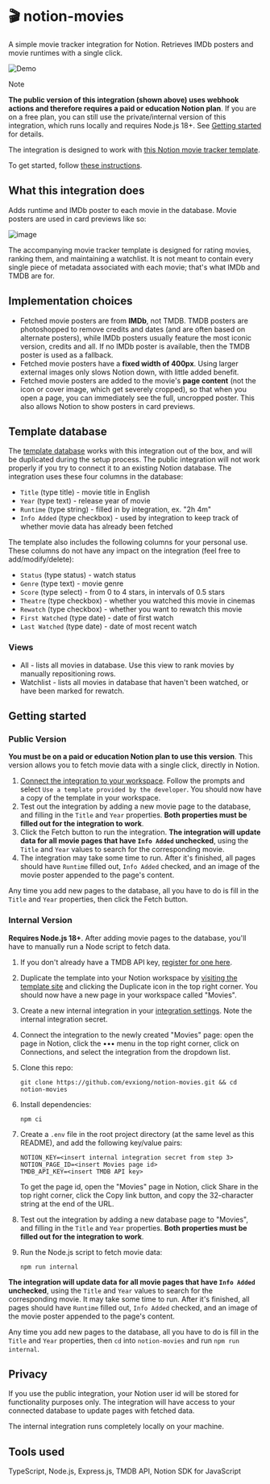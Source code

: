 # 🎬 notion-movies

A simple movie tracker integration for Notion. Retrieves IMDb posters and movie
runtimes with a single click.

![Demo](https://github.com/user-attachments/assets/831c9353-bc0e-484f-b747-d585d3d719f1)

> [!NOTE]
>
> **The public version of this integration (shown above) uses webhook actions
> and therefore requires a paid or education Notion plan**. If you are on a free
> plan, you can still use the private/internal version of this integration,
> which runs locally and requires Node.js 18+. See
> [Getting started](#getting-started) for details.

The integration is designed to work with
[this Notion movie tracker template](https://evanxiong.notion.site/Movies-1b6f43a6ce128098b9a2e92adaf4cd6b).

To get started, follow [these instructions](#getting-started).

## What this integration does

Adds runtime and IMDb poster to each movie in the database. Movie posters are
used in card previews like so:

![image](https://github.com/user-attachments/assets/4e33c3ae-695b-4edf-b014-65a51dc1900a)

The accompanying movie tracker template is designed for rating movies, ranking
them, and maintaining a watchlist. It is not meant to contain every single piece
of metadata associated with each movie; that's what IMDb and TMDB are for.

## Implementation choices

- Fetched movie posters are from **IMDb**, not TMDB. TMDB posters are
  photoshopped to remove credits and dates (and are often based on alternate
  posters), while IMDb posters usually feature the most iconic version, credits
  and all. If no IMDb poster is available, then the TMDB poster is used as a
  fallback.
- Fetched movie posters have a **fixed width of 400px**. Using larger external
  images only slows Notion down, with little added benefit.
- Fetched movie posters are added to the movie's **page content** (not the icon
  or cover image, which get severely cropped), so that when you open a page, you
  can immediately see the full, uncropped poster. This also allows Notion to
  show posters in card previews.

<!-- - This integration **does not fetch TMDB backdrops** or modify Notion cover
  images. Using backdrops or posters as page covers doesn't work very well,
  since they get severely cropped. And again, increasing the number of images
  only slows Notion down.
- The integration **does not fetch genres**, which are subjective. You might
  classify _The Dark Knight_ as an action film, but I might classify it as
  superhero (you might not even believe superhero is its own genre...see what I
  mean?). So, the determination of genres is left up to you in Notion, for your
  own categorization purposes.
- In general, the integration only provides essential data relevant to rating,
  ranking, sorting, and visualizing movie pages within Notion. If you were
  interested in anything more specific, you would probably be reading the
  movie's Wikipedia or IMDb page anyway. -->

## Template database

The
[template database](https://evanxiong.notion.site/Movies-1b6f43a6ce128098b9a2e92adaf4cd6b)
works with this integration out of the box, and will be duplicated during the
setup process. The public integration will not work properly if you try to
connect it to an existing Notion database. The integration uses these four
columns in the database:

- `Title` (type title) - movie title in English
- `Year` (type text) - release year of movie
- `Runtime` (type string) - filled in by integration, ex. "2h 4m"
- `Info Added` (type checkbox) - used by integration to keep track of whether
  movie data has already been fetched

The template also includes the following columns for your personal use. These
columns do not have any impact on the integration (feel free to
add/modify/delete):

- `Status` (type status) - watch status
- `Genre` (type text) - movie genre
- `Score` (type select) - from 0 to 4 stars, in intervals of 0.5 stars
- `Theatre` (type checkbox) - whether you watched this movie in cinemas
- `Rewatch` (type checkbox) - whether you want to rewatch this movie
- `First Watched` (type date) - date of first watch
- `Last Watched` (type date) - date of most recent watch

### Views

- All - lists all movies in database. Use this view to rank movies by manually
  repositioning rows.
- Watchlist - lists all movies in database that haven't been watched, or have
  been marked for rewatch.

## Getting started

### Public Version

**You must be on a paid or education Notion plan to use this version**. This
version allows you to fetch movie data with a single click, directly in Notion.

1. [Connect the integration to your workspace](https://api.notion.com/v1/oauth/authorize?client_id=15fd872b-594c-81b8-8db1-00373cdd4f34&response_type=code&owner=user&redirect_uri=https%3A%2F%2Fnotion-movies.vercel.app%2Fauth).
   Follow the prompts and select `Use a template provided by the developer`. You
   should now have a copy of the template in your workspace.
2. Test out the integration by adding a new movie page to the database, and
   filling in the `Title` and `Year` properties. **Both properties must be
   filled out for the integration to work**.
3. Click the Fetch button to run the integration. **The integration will update
   data for all movie pages that have `Info Added` unchecked**, using the
   `Title` and `Year` values to search for the corresponding movie.
4. The integration may take some time to run. After it's finished, all pages
   should have `Runtime` filled out, `Info Added` checked, and an image of the
   movie poster appended to the page's content.

Any time you add new pages to the database, all you have to do is fill in the
`Title` and `Year` properties, then click the Fetch button.

### Internal Version

**Requires Node.js 18+**. After adding movie pages to the database, you'll have
to manually run a Node script to fetch data.

1. If you don't already have a TMDB API key,
   [register for one here](https://developer.themoviedb.org/docs/getting-started).
2. Duplicate the template into your Notion workspace by
   [visiting the template site](https://evanxiong.notion.site/Movies-1b6f43a6ce128098b9a2e92adaf4cd6b)
   and clicking the Duplicate icon in the top right corner. You should now have
   a new page in your workspace called "Movies".
3. Create a new internal integration in your
   [integration settings](https://www.notion.so/profile/integrations). Note the
   internal integration secret.
4. Connect the integration to the newly created "Movies" page: open the page in
   Notion, click the ••• menu in the top right corner, click on Connections, and
   select the integration from the dropdown list.
5. Clone this repo:

   ```shell
   git clone https://github.com/evxiong/notion-movies.git && cd notion-movies
   ```

6. Install dependencies:

   ```shell
   npm ci
   ```

7. Create a `.env` file in the root project directory (at the same level as this
   README), and add the following key/value pairs:

   ```
   NOTION_KEY=<insert internal integration secret from step 3>
   NOTION_PAGE_ID=<insert Movies page id>
   TMDB_API_KEY=<insert TMDB API key>
   ```

   To get the page id, open the "Movies" page in Notion, click Share in the top
   right corner, click the Copy link button, and copy the 32-character string at
   the end of the URL.

8. Test out the integration by adding a new database page to "Movies", and
   filling in the `Title` and `Year` properties. **Both properties must be
   filled out for the integration to work**.

9. Run the Node.js script to fetch movie data:

   ```shell
   npm run internal
   ```

**The integration will update data for all movie pages that have `Info Added`
unchecked**, using the `Title` and `Year` values to search for the corresponding
movie. It may take some time to run. After it's finished, all pages should have
`Runtime` filled out, `Info Added` checked, and an image of the movie poster
appended to the page's content.

Any time you add new pages to the database, all you have to do is fill in the
`Title` and `Year` properties, then `cd` into `notion-movies` and run
`npm run internal`.

## Privacy

If you use the public integration, your Notion user id will be stored for
functionality purposes only. The integration will have access to your connected
database to update pages with fetched data.

The internal integration runs completely locally on your machine.

## Tools used

TypeScript, Node.js, Express.js, TMDB API, Notion SDK for JavaScript
